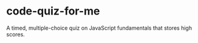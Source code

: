 # code-quiz-for-me
A timed, multiple-choice quiz on JavaScript fundamentals that stores high scores.
